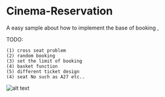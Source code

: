 Cinema-Reservation
==================

A easy sample about how to implement the base of booking ,


TODO:

```
(1) cross seat problem
(2) random booking
(3) set the limit of booking
(4) basket function
(5) different ticket design
(4) seat No such as A27 etc..
```

![alt text](https://dl.dropboxusercontent.com/u/23971112/cinamabooking.JPG "Title")

